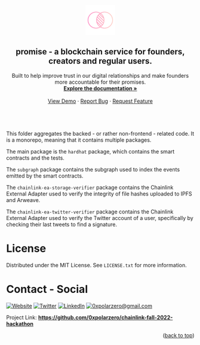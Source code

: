 <a name="readme-top"></a>

<!-- PROJECT LOGO -->
<br />
<div align="center">
  <a href="https://github.com/0xpolarzero/chainlink-fall-2022-hackathon">
    <img src="../resources/asset/logo.svg" alt="Logo" width="80" height="80">
  </a>

<h2 align="center"><b>promise</b> - a blockchain service for founders, creators and regular users.</h3>

  <p align="center">
    Built to help improve trust in our digital relationships and make founders more accountable for their promises.
    <br />
    <a href="https://docs.usepromise.xyz/"><strong>Explore the documentation »</strong></a>
    <br /><br />
    <a href="https://usepromise.xyz/">View Demo</a>
    ·
    <a href="https://github.com/0xpolarzero/chainlink-fall-2022-hackathon/issues">Report Bug</a>
    ·
    <a href="https://github.com/0xpolarzero/chainlink-fall-2022-hackathon/issues">Request Feature</a>
  </p>
</div>

<br />

<!-- ABOUT THE PROJECT -->

#

This folder aggregates the backed - or rather non-frontend - related code. It is a monorepo, meaning that it contains multiple packages.

The main package is the `hardhat` package, which contains the smart contracts and the tests.

The `subgraph` package contains the subgraph used to index the events emitted by the smart contracts.

The `chainlink-ea-storage-verifier` package contains the Chainlink External Adapter used to verify the integrity of file hashes uploaded to IPFS and Arweave.

The `chainlink-ea-twitter-verifier` package contains the Chainlink External Adapter used to verify the Twitter account of a user, specifically by checking their last tweets to find a signature.

# License

Distributed under the MIT License. See `LICENSE.txt` for more information.

<!----><a id="contact"></a>

# Contact - Social

[![Website][website]](https://polarzero.xyz/)
[![Twitter][twitter]](https://twitter.com/0xpolarzero/)
[![LinkedIn][linkedin]](https://www.linkedin.com/in/antton-lepretre/)
[![0xpolarzero@gmail.com][email]](mailto:0xpolarzero@gmail.com)

Project Link: <strong><a href="https://github.com/0xpolarzero/chainlink-fall-2022-hackathon">https://github.com/0xpolarzero/chainlink-fall-2022-hackathon</a></strong>

<p align="right">(<a href="#readme-top">back to top</a>)</p>

<!-- MARKDOWN LINKS & IMAGES -->
<!-- https://www.markdownguide.org/basic-syntax/#reference-style-links -->

[website]: https://img.shields.io/badge/website-000000?style=for-the-badge&logo=About.me&logoColor=white
[twitter]: https://img.shields.io/badge/Twitter-1DA1F2?style=for-the-badge&logo=twitter&logoColor=white
[linkedin]: https://img.shields.io/badge/LinkedIn-0077B5?style=for-the-badge&logo=linkedin&logoColor=white
[email]: https://img.shields.io/badge/0xpolarzero@gmail.com-D14836?style=for-the-badge&logo=gmail&logoColor=white
